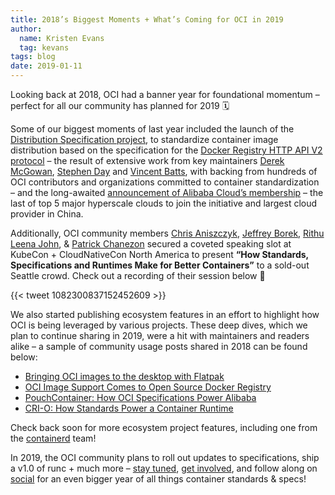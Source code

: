 ```yaml
---
title: 2018’s Biggest Moments + What’s Coming for OCI in 2019
author:
  name: Kristen Evans
  tag: kevans
tags: blog
date: 2019-01-11
---
```


Looking back at 2018, OCI had a banner year for foundational momentum – perfect for all our community has planned for 2019 🗓

Some of our biggest moments of last year included the launch of the [Distribution Specification project](https://github.com/opencontainers/tob/blob/master/proposals/distribution.md.md), to standardize container image distribution based on the specification for the [Docker Registry HTTP API V2 protocol](https://github.com/docker/distribution/blob/5cb406d511b7b9163bff9b6439072e4892e5ae3b/docs/spec/api.md) – the result of extensive work from key maintainers [Derek McGowan](https://twitter.com/derekmcgowan), [Stephen Day](https://twitter.com/stevvooe) and [Vincent Batts](https://twitter.com/vbatts), with backing from hundreds of OCI contributors and organizations committed to container standardization – and the long-awaited [announcement of Alibaba Cloud’s membership](/posts/announcements/2018-08-29-oci-welcomes-alibaba-cloud) – the last of top 5 major hyperscale clouds to join the initiative and largest cloud provider in China.

Additionally, OCI community members [Chris Aniszczyk](https://twitter.com/cra), [Jeffrey Borek](https://twitter.com/jeffborek), [Rithu Leena John](https://twitter.com/rithu_john), & [Patrick Chanezon](https://twitter.com/chanezon) secured a coveted speaking slot at KubeCon + CloudNativeCon North America to present **“How Standards, Specifications and Runtimes Make for Better Containers”** to a sold-out Seattle crowd. Check out a recording of their session below 🎥

{{< tweet 1082300837152452609 >}}

We also started publishing ecosystem features in an effort to highlight how OCI is being leveraged by various projects. These deep dives, which we plan to continue sharing in 2019, were a hit with maintainers and readers alike – a sample of community usage posts shared in 2018 can be found below:

- [Bringing OCI images to the desktop with Flatpak](/posts/blog/2018-11-07-bringing-oci-images-to-the-desktop-with-flatpak)
- [OCI Image Support Comes to Open Source Docker Registry](/posts/blog/2018-10-11-oci-image-support-comes-to-open-source-docker-registry)
- [PouchContainer: How OCI Specifications Power Alibaba](/posts/blog/2018-08-29-pouchcontainer)
- [CRI-O: How Standards Power a Container Runtime](/posts/blog/2018-06-20-cri-o-how-standards-power-a-container-runtime)

Check back soon for more ecosystem project features, including one from the [containerd](https://containerd.io/) team!

In 2019, the OCI community plans to roll out updates to specifications, ship a v1.0 of runc + much more – [stay tuned](https://github.com/opencontainers), [get involved](/community), and follow along on [social](https://twitter.com/OCI_ORG) for an even bigger year of all things container standards & specs!
